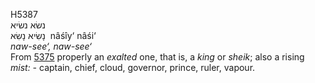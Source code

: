 <body>
  <p>H5387<br>  נשׂא    נשׂיא  <br> נָשִׂיא  נָשִׂא  ‎  nâśı̂y‘  nâśi‘  <br><i>naw-see‘,</i> <i>naw-see‘ </i><br>From <a href="h5375.htm">5375</a>  properly an <i>exalted</i> one, that is, a <i>king</i> or <i>sheik</i>; also a rising <i>mist: - </i>captain, chief, cloud, governor, prince, ruler, vapour.<br></p>
 </body>
